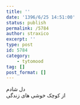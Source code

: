 ```yaml
---
title: ''
date: '1396/6/25 14:51:00'
status: publish
permalink: /5784
author: straxico
excerpt: ''
type: post
id: 5784
category:
    - tytomood
tag: []
post_format: []
---
```

دل شادم  
از کوچک خوشی های زندگی